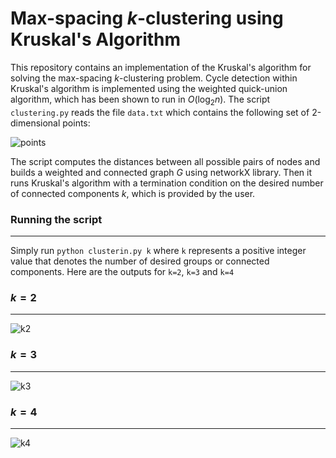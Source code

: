 # Max-spacing $k$-clustering using Kruskal's Algorithm

This repository contains an implementation of the Kruskal's algorithm for solving the max-spacing $k$-clustering problem. Cycle detection within Kruskal's algorithm is implemented using the weighted quick-union algorithm, which has been shown to run in $O(\log_2 n)$. The script `clustering.py` reads the file `data.txt` which contains the following set of 2-dimensional points:

![points](https://github.com/a-lemus96/kruskal-clustering/assets/95151624/7f247842-d8b8-46f9-8bd1-22bcb3f94ffb)

The script computes the distances between all possible pairs of nodes and builds a weighted and connected graph $G$ using networkX library. Then it runs Kruskal's algorithm with a termination condition on the desired number of connected components $k$, which is provided by the user.

### Running the script
---
Simply run `python clusterin.py k` where `k` represents a positive integer value that denotes the number of desired groups or connected components. Here are the outputs for `k=2`, `k=3` and `k=4`

### $k=2$
---

![k2](https://github.com/a-lemus96/kruskal-clustering/assets/95151624/11e26e4a-c9fa-4804-986d-e67d86f33784)

### $k=3$
---
![k3](https://github.com/a-lemus96/kruskal-clustering/assets/95151624/95a94143-8dd8-4d5a-bfc9-b1858c3bb246)

### $k=4$
---
![k4](https://github.com/a-lemus96/kruskal-clustering/assets/95151624/dc4947b0-1356-4e95-88b6-6bf93d43878c)

